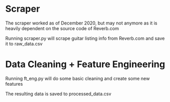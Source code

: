 # Scraper
The scraper worked as of December 2020, but may not anymore as it is heavily dependent on the source code of Reverb.com

Running scraper.py will scrape guitar listing info from Reverb.com and save it to raw_data.csv

# Data Cleaning + Feature Engineering
Running ft_eng.py will do some basic cleaning and create some new features

The resulting data is saved to processed_data.csv

